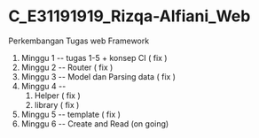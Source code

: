 # C_E31191919_Rizqa-Alfiani_Web
Perkembangan Tugas web Framework

1. Minggu 1 -- tugas 1-5 + konsep CI ( fix )
2. Minggu 2 -- Router ( fix )
3. Minggu 3 -- Model dan Parsing data ( fix )
4. Minggu 4 -- 
    1. Helper ( fix )
    2. library ( fix )
5. Minggu 5 -- template ( fix )
6. Minggu 6 -- Create and Read (on going)




